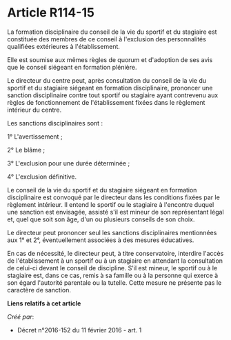 # Article R114-15

La formation disciplinaire du conseil de la vie du sportif et du stagiaire est constituée des membres de ce conseil à
l'exclusion des personnalités qualifiées extérieures à l'établissement. 

Elle est soumise aux mêmes règles de quorum et d'adoption de ses avis que le conseil siégeant en formation plénière. 

Le directeur du centre peut, après consultation du conseil de la vie du sportif et du stagiaire siégeant en formation
disciplinaire, prononcer une sanction disciplinaire contre tout sportif ou stagiaire ayant contrevenu aux règles de
fonctionnement de l'établissement fixées dans le règlement intérieur du centre. 

Les sanctions disciplinaires sont : 

1° L'avertissement ; 

2° Le blâme ; 

3° L'exclusion pour une durée déterminée ; 

4° L'exclusion définitive. 

Le conseil de la vie du sportif et du stagiaire siégeant en formation disciplinaire est convoqué par le directeur dans les
conditions fixées par le règlement intérieur. Il entend le sportif ou le stagiaire à l'encontre duquel une sanction est
envisagée, assisté s'il est mineur de son représentant légal et, quel que soit son âge, d'un ou plusieurs conseils de son
choix. 

Le directeur peut prononcer seul les sanctions disciplinaires mentionnées aux 1° et 2°, éventuellement associées à des
mesures éducatives. 

En cas de nécessité, le directeur peut, à titre conservatoire, interdire l'accès de l'établissement à un sportif ou à un
stagiaire en attendant la consultation de celui-ci devant le conseil de discipline. S'il est mineur, le sportif ou à le
stagiaire est, dans ce cas, remis à sa famille ou à la personne qui exerce à son égard l'autorité parentale ou la tutelle.
Cette mesure ne présente pas le caractère de sanction.

**Liens relatifs à cet article**

_Créé par_:

  - Décret n°2016-152 du 11 février 2016 - art. 1
